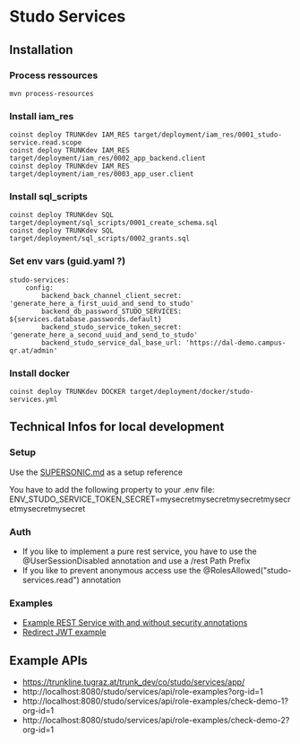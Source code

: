 # Studo Services

## Installation

### Process ressources
```
mvn process-resources
```

### Install iam_res
```
coinst deploy TRUNKdev IAM_RES target/deployment/iam_res/0001_studo-service.read.scope
coinst deploy TRUNKdev IAM_RES target/deployment/iam_res/0002_app_backend.client
coinst deploy TRUNKdev IAM_RES target/deployment/iam_res/0003_app_user.client
```

### Install sql_scripts
```
coinst deploy TRUNKdev SQL target/deployment/sql_scripts/0001_create_schema.sql
coinst deploy TRUNKdev SQL target/deployment/sql_scripts/0002_grants.sql
```

### Set env vars (guid.yaml ?)
``` 
studo-services:
    config:
        backend_back_channel_client_secret: 'generate_here_a_first_uuid_and_send_to_studo'
        backend_db_password_STUDO_SERVICES:  ${services.database.passwords.default}
        backend_studo_service_token_secret: 'generate_here_a_second_uuid_and_send_to_studo'
        backend_studo_service_dal_base_url: 'https://dal-demo.campus-qr.at/admin'
```

### Install docker
```
coinst deploy TRUNKdev DOCKER target/deployment/docker/studo-services.yml
```

## Technical Infos for local development

### Setup
Use the [SUPERSONIC.md](SUPERSONIC.md) as a setup reference

You have to add the following property to your .env file:
ENV_STUDO_SERVICE_TOKEN_SECRET=mysecretmysecretmysecretmysecretmysecretmysecret

### Auth
* If you like to implement a pure rest service, you have to use the @UserSessionDisabled annotation
  and use a /rest Path Prefix
* If you like to prevent anonymous access use the @RolesAllowed("studo-services.read") annotation

### Examples
* [Example REST Service with and without security annotations](src/main/java/com/studo/services/attendance/rest/AttendanceTestRestService.java)
* [Redirect JWT example](src/main/java/com/studo/services/attendance/rest/AttendanceRedirectRestService.java)

## Example APIs

* https://trunkline.tugraz.at/trunk_dev/co/studo/services/app/
* http://localhost:8080/studo/services/api/role-examples?org-id=1
* http://localhost:8080/studo/services/api/role-examples/check-demo-1?org-id=1
* http://localhost:8080/studo/services/api/role-examples/check-demo-2?org-id=1